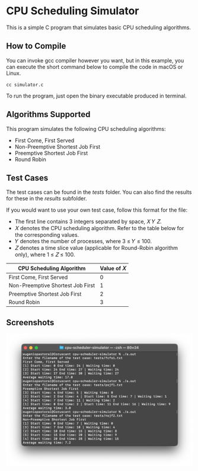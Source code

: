 # CPU Scheduling Simulator
This is a simple C program that simulates basic CPU scheduling algorithms.

## How to Compile
You can invoke gcc compiler however you want, but in this example, you can execute the short command below to compile the code in macOS or Linux.
```
cc simulator.c
```
To run the program, just open the binary executable produced in terminal.

## Algorithms Supported
This program simulates the following CPU scheduling algorithms:
* First Come, First Served
* Non-Preemptive Shortest Job First
* Preemptive Shortest Job First
* Round Robin

## Test Cases
The test cases can be found in the *tests* folder. You can also find the results for these in the *results* subfolder.

If you would want to use your own test case, follow this format for the file:
* The first line contains 3 integers separated by space, 𝑋 𝑌 𝑍.
* 𝑋 denotes the CPU scheduling algorithm. Refer to the table below for the corresponding values.
* 𝑌 denotes the number of processes, where 3 ≤ 𝑌 ≤ 100.
* 𝑍 denotes a time slice value (applicable for Round-Robin algorithm only), where 1 ≤ 𝑍 ≤ 100.

| CPU Scheduling Algorithm  | Value of 𝑋 |
| ------------- | ------------- |
| First Come, First Served | 0 |
| Non-Preemptive Shortest Job First | 1 |
| Preemptive Shortest Job First | 2 |
| Round Robin | 3 |

## Screenshots
![alt text](/preview.png "Terminal displaying results of test cases.")
